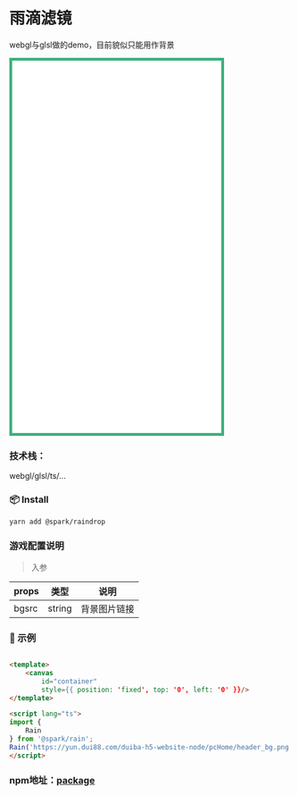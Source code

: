 # 雨滴滤镜

webgl与glsl做的demo，目前貌似只能用作背景

<iframe id="iframe"  style="width:375px; height:667px; position:relative; border: 5px solid #3eaf7c; " frameborder=0 allowfullscreen="true" src="../demo2/index.html">  
 </iframe>

### 技术栈：

webgl/glsl/ts/...

### 📦 Install

```bash
yarn add @spark/raindrop
```

### 游戏配置说明

> 入参

| props         | 类型   |                        说明                         |
| ------------- | ------ | :-------------------------------------------------: |
| bgsrc   | string |                 背景图片链接                  |

### 🔨 示例

```html

<template>
    <canvas
        id="container"
        style={{ position: 'fixed', top: '0', left: '0' }}/>
</template>

<script lang="ts">
import {
    Rain
} from '@spark/rain';
Rain('https://yun.dui88.com/duiba-h5-website-node/pcHome/header_bg.png');
</script>
```

### npm地址：[package](http://npm.dui88.com/-/web/detail/@spark/raindrop)
